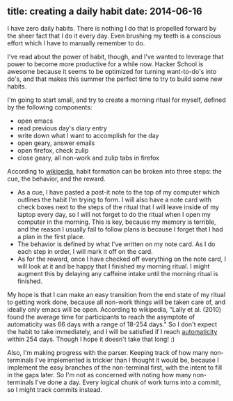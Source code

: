 title: creating a daily habit
date: 2014-06-16
---

I have zero daily habits. There is nothing I do that is propelled forward by the sheer fact that I do it every day. Even brushing my teeth is a conscious effort which I have to manually remember to do.

I've read about the power of habit, though, and I've wanted to leverage that power to become more productive for a while now. Hacker School is awesome because it seems to be optimized for turning want-to-do's into do's, and that makes this summer the perfect time to try to build some new habits.

I'm going to start small, and try to create a morning ritual for myself, defined by the following components:

 * open emacs
 * read previous day's diary entry
 * write down what I want to accomplish for the day
 * open geary, answer emails
 * open firefox, check zulip
 * close geary, all non-work and zulip tabs in firefox

According to [wikipedia](http://en.wikipedia.org/wiki/Habit#Habit_formation), habit formation can be broken into three steps: the cue, the behavior, and the reward.

 * As a cue, I have pasted a post-it note to the top of my computer which outlines the habit I'm trying to form. I will also have a note card with check boxes next to the steps of the ritual that I will leave inside of my laptop every day, so I will not forget to do the ritual when I open my computer in the morning. This is key, because my memory is terrible, and the reason I usually fail to follow plans is because I forget that I had a plan in the first place.
 * The behavior is defined by what I've written on my note card. As I do each step in order, I will mark it off on the card.
 * As for the reward, once I have checked off everything on the note card, I will look at it and be happy that I finished my morning ritual. I might augment this by delaying any caffeine intake until the morning ritual is finished.

My hope is that I can make an easy transition from the end state of my ritual to getting work done, because all non-work things will be taken care of, and ideally only emacs will be open. According to wikipedia, "Lally et al. (2010) found the average time for participants to reach the asymptote of automaticity was 66 days with a range of 18-254 days." So I don't expect the habit to take immediately, and I will be satisfied if I reach [automaticity](http://en.wikipedia.org/wiki/Automaticity) within 254 days. Though I hope it doesn't take that long! :)

Also, I'm making progress with the parser. Keeping track of how many non-terminals I've implemented is trickier than I thought it would be, because I implement the easy branches of the non-terminal first, with the intent to fill in the gaps later. So I'm not as concerned with noting how many non-terminals I've done a day. Every logical chunk of work turns into a commit, so I might track commits instead.
